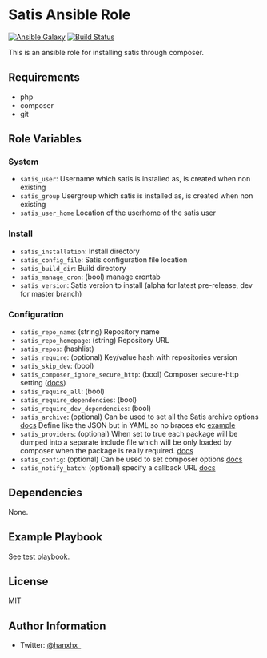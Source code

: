 Satis Ansible Role
==================

[![Ansible Galaxy](http://img.shields.io/badge/ansible--galaxy-HanXHX.satis-blue.svg)](https://galaxy.ansible.com/HanXHX/satis/) [![Build Status](https://travis-ci.org/HanXHX/ansible-satis.svg?branch=master)](https://travis-ci.org/HanXHX/ansible-satis)

This is an ansible role for installing satis through composer.

Requirements
------------

- php
- composer
- git

Role Variables
--------------

### System

- `satis_user`: Username which satis is installed as, is created when non existing
- `satis_group` Usergroup which satis is installed as, is created when non existing
- `satis_user_home` Location of the userhome of the satis user

### Install

- `satis_installation`: Install directory
- `satis_config_file`: Satis configuration file location
- `satis_build_dir`: Build directory
- `satis_manage_cron`: (bool) manage crontab 
- `satis_version`: Satis version to install (alpha for latest pre-release, dev for master branch)

### Configuration

- `satis_repo_name`: (string) Repository name
- `satis_repo_homepage`: (string) Repository URL
- `satis_repos`: (hashlist)
- `satis_require`: (optional) Key/value hash with repositories version
- `satis_skip_dev`: (bool)
- `satis_composer_ignore_secure_http`: (bool) Composer secure-http setting ([docs](https://getcomposer.org/doc/06-config.md#secure-http))
- `satis_require_all`: (bool)
- `satis_require_dependencies`: (bool)
- `satis_require_dev_dependencies`: (bool)
- `satis_archive`: (optional) Can be used to set all the Satis archive options [docs](https://getcomposer.org/doc/articles/handling-private-packages-with-satis.md#downloads) Define like the JSON but in YAML so no braces etc [example](defaults/main.yml)
- `satis_providers`: (optional) When set to true each package will be dumped into a separate include file which will be only loaded by composer when the package is really required. [docs](https://getcomposer.org/doc/articles/handling-private-packages-with-satis.md#other-options)
- `satis_config`: (optional) Can be used to set composer options [docs](https://getcomposer.org/doc/articles/handling-private-packages-with-satis.md#downloads)
- `satis_notify_batch`: (optional) specify a callback URL [docs](https://getcomposer.org/doc/articles/handling-private-packages-with-satis.md#downloads)

Dependencies
------------

None.

Example Playbook
----------------

See [test playbook](tests/test.yml).

License
-------

MIT

Author Information
------------------

- Twitter: [@hanxhx_](https://twitter.com/hanxhx_)
